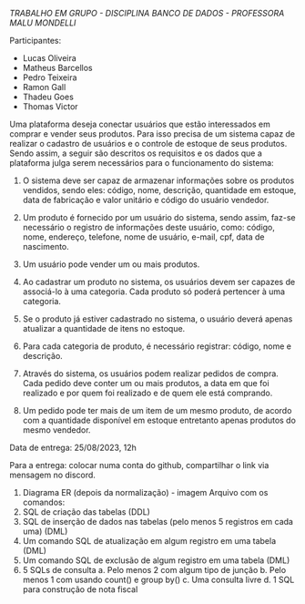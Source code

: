 *TRABALHO EM GRUPO - DISCIPLINA BANCO DE DADOS - PROFESSORA MALU MONDELLI*

  Participantes:
  - Lucas Oliveira
  - Matheus Barcellos
  - Pedro Teixeira
  - Ramon Gall
  - Thadeu Goes
  - Thomas Victor

Uma plataforma deseja conectar usuários que estão interessados em comprar e
vender seus produtos. Para isso precisa de um sistema capaz de realizar o cadastro
de usuários e o controle de estoque de seus produtos. Sendo assim, a seguir são
descritos os requisitos e os dados que a plataforma julga serem necessários para o
funcionamento do sistema:
 
1. O sistema deve ser capaz de armazenar informações sobre os produtos
vendidos, sendo eles: código, nome, descrição, quantidade em estoque, data
de fabricação e valor unitário e código do usuário vendedor.

2. Um produto é fornecido por um usuário do sistema, sendo assim, faz-se
necessário o registro de informações deste usuário, como: código, nome,
endereço, telefone, nome de usuário, e-mail, cpf, data de nascimento.

3. Um usuário pode vender um ou mais produtos.

4. Ao cadastrar um produto no sistema, os usuários devem ser capazes de
associá-lo à uma categoria. Cada produto só poderá pertencer à uma
categoria.

5. Se o produto já estiver cadastrado no sistema, o usuário deverá apenas
atualizar a quantidade de itens no estoque.

6. Para cada categoria de produto, é necessário registrar: código, nome e
descrição.

7. Através do sistema, os usuários podem realizar pedidos de compra. Cada
pedido deve conter um ou mais produtos, a data em que foi realizado e por
quem foi realizado e de quem ele está comprando.

8. Um pedido pode ter mais de um item de um mesmo produto, de acordo com
a quantidade disponível em estoque entretanto apenas produtos do mesmo
vendedor.

Data de entrega: 25/08/2023, 12h

Para a entrega: colocar numa conta do github, compartilhar o link via
mensagem no discord.
1. Diagrama ER (depois da normalização) - imagem
Arquivo com os comandos:
2. SQL de criação das tabelas (DDL)
3. SQL de inserção de dados nas tabelas (pelo menos 5 registros em
cada uma) (DML)
4. Um comando SQL de atualização em algum registro em uma tabela
(DML)
5. Um comando SQL de exclusão de algum registro em uma tabela
(DML)
6. 5 SQLs de consulta
a. Pelo menos 2 com algum tipo de junção
b. Pelo menos 1 com usando count() e group by()
c. Uma consulta livre
d. 1 SQL para construção de nota fiscal
